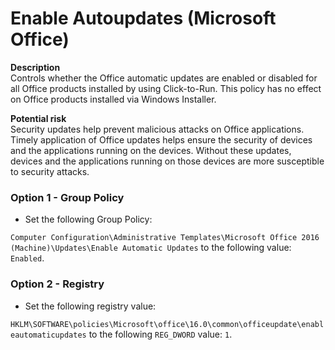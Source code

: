 # Enable Autoupdates (Microsoft Office)

**Description**  
Controls whether the Office automatic updates are enabled or disabled for all Office products installed by using Click-to-Run. This policy has no effect on Office products installed via Windows Installer.

**Potential risk**  
Security updates help prevent malicious attacks on Office applications. Timely application of Office updates helps ensure the security of devices and the applications running on the devices. Without these updates, devices and the applications running on those devices are more susceptible to security attacks.

### **Option 1** - Group Policy

- Set the following Group Policy:

`Computer Configuration\Administrative Templates\Microsoft Office 2016 (Machine)\Updates\Enable Automatic Updates` to the following value: `Enabled`.

### **Option 2** - Registry

- Set the following registry value: 

`HKLM\SOFTWARE\policies\Microsoft\office\16.0\common\officeupdate\enableautomaticupdates` to the following `REG_DWORD` value: `1`. 